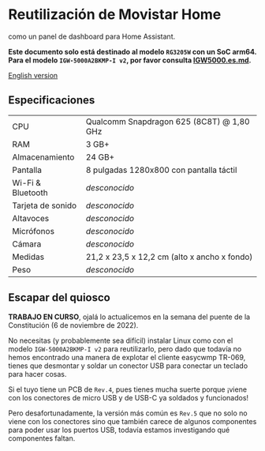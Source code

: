 # Reutilización de Movistar Home

como un panel de dashboard para Home Assistant.

**Este documento solo está destinado al modelo `RG3205W` con un SoC arm64. Para el modelo `IGW-5000A2BKMP-I v2`, por favor consulta [IGW5000.es.md](IGW5000.es.md).**

[English version](RG3205W.en.md)

## Especificaciones

| | |
| --- | --- |
| CPU | Qualcomm Snapdragon 625 (8C8T) @ 1,80 GHz |
| RAM | 3 GB+ |
| Almacenamiento | 24 GB+ |
| Pantalla | 8 pulgadas 1280x800 con pantalla táctil |
| Wi-Fi & Bluetooth | *desconocido* |
| Tarjeta de sonido | *desconocido* |
| Altavoces | *desconocido* |
| Micrófonos | *desconocido* |
| Cámara | *desconocido* |
| Medidas | 21,2 x 23,5 x 12,2 cm (alto x ancho x fondo) |
| Peso | *desconocido* |

## Escapar del quiosco

**TRABAJO EN CURSO**, ojalá lo actualicemos en la semana del puente de la Constitución (6 de noviembre de 2022).

No necesitas (y probablemente sea difícil) instalar Linux como con el modelo `IGW-5000A2BKMP-I v2` para reutilizarlo, pero dado que todavía no hemos encontrado una manera de explotar el cliente easycwmp TR-069, tienes que desmontar y soldar un conector USB para conectar un teclado para hacer cosas.

Si el tuyo tiene un PCB de `Rev.4`, pues tienes mucha suerte porque ¡viene con los conectores de micro USB y de USB-C ya soldados y funcionados!

Pero desafortunadamente, la versión más común es `Rev.5` que no solo no viene con los conectores sino que también carece de algunos componentes para poder usar los puertos USB, todavía estamos investigando qué componentes faltan.
